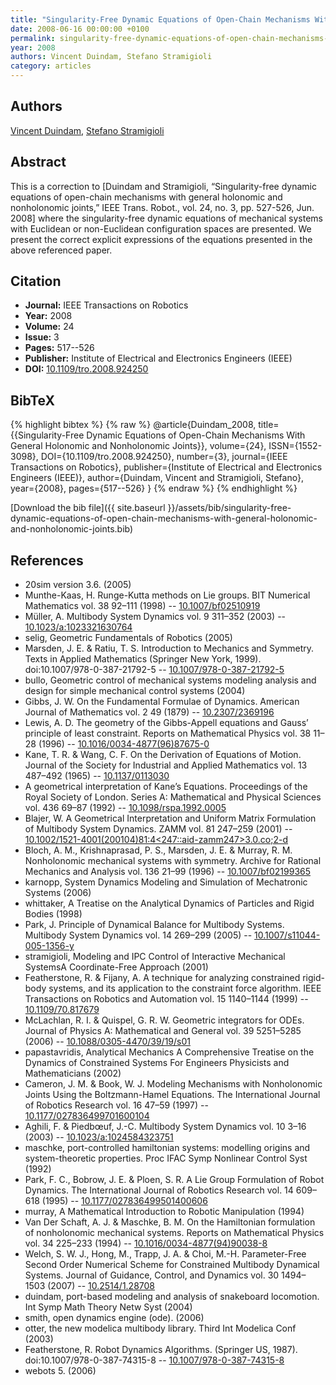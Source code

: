 ```yaml
---
title: "Singularity-Free Dynamic Equations of Open-Chain Mechanisms With General Holonomic and Nonholonomic Joints"
date: 2008-06-16 00:00:00 +0100
permalink: singularity-free-dynamic-equations-of-open-chain-mechanisms-with-general-holonomic-and-nonholonomic-joints
year: 2008
authors: Vincent Duindam, Stefano Stramigioli
category: articles
---
```

 
## Authors
[Vincent Duindam](authors/vincent-duindam), [Stefano Stramigioli](authors/stefano-stramigioli)
 
## Abstract
This is a correction to [Duindam and Stramigioli, “Singularity-free dynamic equations of open-chain mechanisms with general holonomic and nonholonomic joints,” IEEE Trans. Robot., vol. 24, no. 3, pp. 527-526, Jun. 2008] where the singularity-free dynamic equations of mechanical systems with Euclidean or non-Euclidean configuration spaces are presented. We present the correct explicit expressions of the equations presented in the above referenced paper.
 
## Citation
- **Journal:** IEEE Transactions on Robotics
- **Year:** 2008
- **Volume:** 24
- **Issue:** 3
- **Pages:** 517--526
- **Publisher:** Institute of Electrical and Electronics Engineers (IEEE)
- **DOI:** [10.1109/tro.2008.924250](https://doi.org/10.1109/tro.2008.924250)
 
## BibTeX
{% highlight bibtex %}
{% raw %}
@article{Duindam_2008,
  title={{Singularity-Free Dynamic Equations of Open-Chain Mechanisms With General Holonomic and Nonholonomic Joints}},
  volume={24},
  ISSN={1552-3098},
  DOI={10.1109/tro.2008.924250},
  number={3},
  journal={IEEE Transactions on Robotics},
  publisher={Institute of Electrical and Electronics Engineers (IEEE)},
  author={Duindam, Vincent and Stramigioli, Stefano},
  year={2008},
  pages={517--526}
}
{% endraw %}
{% endhighlight %}
 
[Download the bib file]({{ site.baseurl }}/assets/bib/singularity-free-dynamic-equations-of-open-chain-mechanisms-with-general-holonomic-and-nonholonomic-joints.bib)
 
## References
- 20sim version 3.6. (2005)
- Munthe-Kaas, H. Runge-Kutta methods on Lie groups. BIT Numerical Mathematics vol. 38 92–111 (1998) -- [10.1007/bf02510919](https://doi.org/10.1007/bf02510919)
- Müller, A. Multibody System Dynamics vol. 9 311–352 (2003) -- [10.1023/a:1023321630764](https://doi.org/10.1023/a:1023321630764)
- selig, Geometric Fundamentals of Robotics (2005)
- Marsden, J. E. & Ratiu, T. S. Introduction to Mechanics and Symmetry. Texts in Applied Mathematics (Springer New York, 1999). doi:10.1007/978-0-387-21792-5 -- [10.1007/978-0-387-21792-5](https://doi.org/10.1007/978-0-387-21792-5)
- bullo, Geometric control of mechanical systems modeling analysis and design for simple mechanical control systems (2004)
- Gibbs, J. W. On the Fundamental Formulae of Dynamics. American Journal of Mathematics vol. 2 49 (1879) -- [10.2307/2369196](https://doi.org/10.2307/2369196)
- Lewis, A. D. The geometry of the Gibbs-Appell equations and Gauss’ principle of least constraint. Reports on Mathematical Physics vol. 38 11–28 (1996) -- [10.1016/0034-4877(96)87675-0](https://doi.org/10.1016/0034-4877(96)87675-0)
- Kane, T. R. & Wang, C. F. On the Derivation of Equations of Motion. Journal of the Society for Industrial and Applied Mathematics vol. 13 487–492 (1965) -- [10.1137/0113030](https://doi.org/10.1137/0113030)
- A geometrical interpretation of Kane’s Equations. Proceedings of the Royal Society of London. Series A: Mathematical and Physical Sciences vol. 436 69–87 (1992) -- [10.1098/rspa.1992.0005](https://doi.org/10.1098/rspa.1992.0005)
- Blajer, W. A Geometrical Interpretation and Uniform Matrix Formulation of Multibody System Dynamics. ZAMM vol. 81 247–259 (2001) -- [10.1002/1521-4001(200104)81:4<247::aid-zamm247>3.0.co;2-d](https://doi.org/10.1002/1521-4001(200104)81:4<247::aid-zamm247>3.0.co;2-d)
- Bloch, A. M., Krishnaprasad, P. S., Marsden, J. E. & Murray, R. M. Nonholonomic mechanical systems with symmetry. Archive for Rational Mechanics and Analysis vol. 136 21–99 (1996) -- [10.1007/bf02199365](https://doi.org/10.1007/bf02199365)
- karnopp, System Dynamics Modeling and Simulation of Mechatronic Systems (2006)
- whittaker, A Treatise on the Analytical Dynamics of Particles and Rigid Bodies (1998)
- Park, J. Principle of Dynamical Balance for Multibody Systems. Multibody System Dynamics vol. 14 269–299 (2005) -- [10.1007/s11044-005-1356-y](https://doi.org/10.1007/s11044-005-1356-y)
- stramigioli, Modeling and IPC Control of Interactive Mechanical SystemsA Coordinate-Free Approach (2001)
- Featherstone, R. & Fijany, A. A technique for analyzing constrained rigid-body systems, and its application to the constraint force algorithm. IEEE Transactions on Robotics and Automation vol. 15 1140–1144 (1999) -- [10.1109/70.817679](https://doi.org/10.1109/70.817679)
- McLachlan, R. I. & Quispel, G. R. W. Geometric integrators for ODEs. Journal of Physics A: Mathematical and General vol. 39 5251–5285 (2006) -- [10.1088/0305-4470/39/19/s01](https://doi.org/10.1088/0305-4470/39/19/s01)
- papastavridis, Analytical Mechanics A Comprehensive Treatise on the Dynamics of Constrained Systems For Engineers Physicists and Mathematicians (2002)
- Cameron, J. M. & Book, W. J. Modeling Mechanisms with Nonholonomic Joints Using the Boltzmann-Hamel Equations. The International Journal of Robotics Research vol. 16 47–59 (1997) -- [10.1177/027836499701600104](https://doi.org/10.1177/027836499701600104)
- Aghili, F. & Piedbœuf, J.-C. Multibody System Dynamics vol. 10 3–16 (2003) -- [10.1023/a:1024584323751](https://doi.org/10.1023/a:1024584323751)
- maschke, port-controlled hamiltonian systems: modelling origins and system-theoretic properties. Proc IFAC Symp Nonlinear Control Syst (1992)
- Park, F. C., Bobrow, J. E. & Ploen, S. R. A Lie Group Formulation of Robot Dynamics. The International Journal of Robotics Research vol. 14 609–618 (1995) -- [10.1177/027836499501400606](https://doi.org/10.1177/027836499501400606)
- murray, A Mathematical Introduction to Robotic Manipulation (1994)
- Van Der Schaft, A. J. & Maschke, B. M. On the Hamiltonian formulation of nonholonomic mechanical systems. Reports on Mathematical Physics vol. 34 225–233 (1994) -- [10.1016/0034-4877(94)90038-8](https://doi.org/10.1016/0034-4877(94)90038-8)
- Welch, S. W. J., Hong, M., Trapp, J. A. & Choi, M.-H. Parameter-Free Second Order Numerical Scheme for Constrained Multibody Dynamical Systems. Journal of Guidance, Control, and Dynamics vol. 30 1494–1503 (2007) -- [10.2514/1.28708](https://doi.org/10.2514/1.28708)
- duindam, port-based modeling and analysis of snakeboard locomotion. Int Symp Math Theory Netw Syst (2004)
- smith, open dynamics engine (ode). (2006)
- otter, the new modelica multibody library. Third Int Modelica Conf (2003)
- Featherstone, R. Robot Dynamics Algorithms. (Springer US, 1987). doi:10.1007/978-0-387-74315-8 -- [10.1007/978-0-387-74315-8](https://doi.org/10.1007/978-0-387-74315-8)
- webots 5. (2006)

